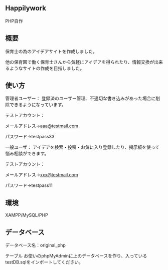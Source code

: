 ## Happilywork
PHP自作


## 概要
保育士の為のアイデアサイトを作成しました。

他の保育園で働く保育士さんから気軽にアイデアを得られたり、情報交換が出来るようなサイトの作成を目指しました。


## 使い方
管理者ユーザー：
登録済のユーザー管理、不適切な書き込みがあった場合に削除できるようになっています。

テストアカウント：

メールアドレス→aaa@testmail.com

パスワード→testpass33


一般ユーザ：
アイデアを検索・投稿・お気に入り登録したり、掲示板を使って悩み相談ができます。

テストアカウント：

メールアドレス→xxx@testmail.com

パスワード→testpass11


## 環境
XAMPP/MySQL/PHP


## データベース
データベース名：original_php

テーブル
お使いのphpMyAdminに上のデータベースを作り、入っているtestDB.sqlをインポートしてください。

